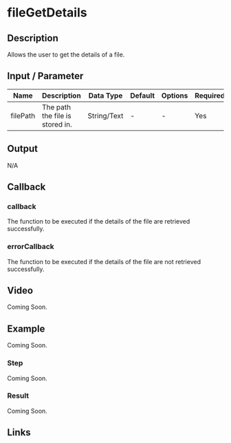 # fileGetDetails

## Description

Allows the user to get the details of a file.

## Input / Parameter

| Name | Description | Data Type | Default | Options | Required |
| ------ | ------ | ------ | ------ | ------ | ------ |
| filePath | The path the file is stored in. | String/Text | - | - | Yes |

## Output

N/A

## Callback

### callback

The function to be executed if the details of the file are retrieved successfully.

### errorCallback

The function to be executed if the details of the file are not retrieved successfully.

## Video

Coming Soon.

## Example

Coming Soon.

### Step

Coming Soon.
    
### Result

Coming Soon.

## Links